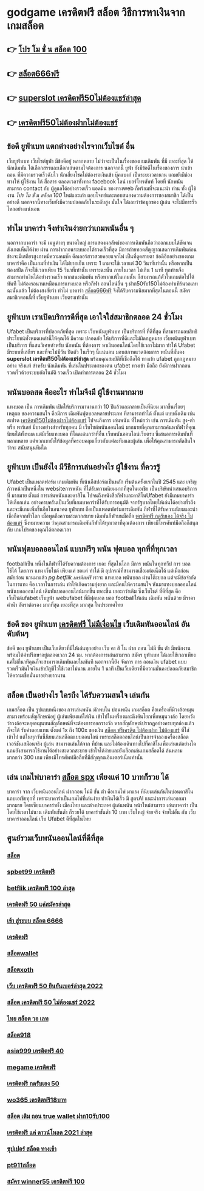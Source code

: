 # godgame เครดิตฟรี  สล็อต วิธีการหาเงินจาก เกมสล็อต

## 👉 [โปร โม ชั่ น สล็อต 100](https://member.mabet.net/?action=login)
## 👉 [สล็อต666ฟรี](https://mabet.net/20-free-100/)
## 👉 [superslot เครดิตฟรี50ไม่ต้องแชร์ล่าสุด](https://bio.link/tisawago)
## 👉 [เครดิตฟรี50ไม่ต้องฝากไม่ต้องแชร์](https://mabet.net/register/)

## ข้อดี ยูฟ่าเบท แตกต่างอย่างไรจากเว็บไซต์ อื่น

 เว็บยูฟ่าเบท เว็บไซต์ยูฟ่า มีข้อดีอยู่ หลากหลาย  ไม่ว่าจะเป็นในเรื่องของเกมเดิมพัน ที่มี  เยอะที่สุด ให้นักเดิมพัน ได้เลือกสรรและเลือกเล่นตามใจต้องการ นอกจากนี้  ยูฟ่า ยังมีข้อดีในเรื่องของการ นำเข้า  ถอน  ที่มีความรวดเร็วฉับไว  นักเสี่ยงโชคไม่ต้องรอเงินเข้า บุ๊คแบงก์ เป็นระยะเวลานาน แถมยังมีช่องทางให้ ผู้ใช้งาน  ได้ สื่อสาร ตลอดเวลาทั้งทาง facebook ไลน์ เบอร์โทรศัพท์ โดยที่ นักพนัน สามารถ contact  กับ ผู้ดูแลได้อย่างรวดเร็ว  แอดมิน ของทางweb ก็พร้อมที่จะแนะนำ ท่าน ทั้ง ผู้ใช้งาน  *โปร โม ชั่ น สล็อต 100* ใหม่และเก่า ตอบโจทย์และตอบสนองความต้องการของสมาชิก  ได้เป็นอย่างดี นอกจากนี้ทางเว็บยังมีความปลอดภัยในระดับสูง มั่นใจ ได้เลยว่าข้อมูลของ ผู้เล่น จะไม่มีการรั่วไหลอย่างแน่นอน


## ทำไม  บาคาร่า จึงทำเงินง่ายกว่าเกมพนันอื่น ๆ 

นอกจากบาคาร่า จะมี เมนูต่างๆ  ขนาดใหญ่ การแสดงผลลัพธ์ของการเดิมพันถือว่าออกแบบได้ชัดเจนสังเกตเห็นได้ง่าย ผ่าน  การฝากถอนระบบออโต้รวดเร็วที่สุด   มีการถ่ายทอดสัญญาณสดการเดิมพันค่อนข้างจะมีเสถียรสูงภาพมีความคมชัด ดีลเลอร์สาวสวยคอยแจกไพ่ เป็นที่ดูดสายตา ข้อดีอีกอย่างของเกมบาคาร่าคือ เป็นเกมที่ทำเงิน  ได้ไม่ยากเย็น  เพราะ 1 เกมจะใช้เวลาแต่ 30 วินาทีเท่านั้น หรือหากเป็นห้องสปีด ก็จะใช้เวลาเพียง 15  วินาที่เท่านั้น เพราะฉะนั้น  ภายในเวลา ไม่เกิน 1 นาที ทุกท่านจึงสามารถทำเงินได้อย่างรวดเร็ว หากชนะเดิมพัน หรือหากแพ้ในเกมนั้น ก็สามารถแก้ตัวในเกมต่อไปได้ทันที ไม่ต้องรอนานเหมือนการแทงบอล หรือกีฬา ออนไลน์อื่น ๆ ฝาก50รับ150ไม่ต้องทําเทิร์นวอเลท ฉะนั้นแล้ว ไม่ต้องสงสัยว่า ทำไม่ บาคาร่า [สล็อต666ฟรี](https://bio.link/tisawago) จึงได้รับความนิยมากที่สุดในตอนนี้ สมัครสมาชิกตอนนี้ที่  เว็บยูฟ่าเบท เว็บตรงเท่านั้น


## ยูฟ่าเบท เราเปิดบริการดีที่สุด เอาใจใส่สมาชิกตลอด 24 ชั่วโมง

Ufabet  เป็นบริการที่ปลอดภัยที่สุด  เพราะ เว็บพนันยูฟ่าเบท เป็นบริการที่ ที่ดีที่สุด ที่สามารถมอบสิทธิประโยชน์ทั้งหมดเหล่านี้ให้คุณได้ มีความ ปลอดภัย ให้บริการที่ดีและไม่ผิดกฏหมาย  เว็บพนันยูฟ่าเบทเป็นบริการ ที่แสนวิเศษสำหรับ นักพนัน ที่ต้องการ หาเงินออนไลน์โดยใช้เวลาไม่มาก  ทำให้ Ufabet มีระบบที่เสถียร และที่จะไม่มีวัน ปิดตัว ในเร็วๆ นี้แน่นอน มอบสภาพแวดล้อมการ พนันที่มั่นคง **superslot เครดิตฟรี50ไม่ต้องแชร์ล่าสุด** พร้อมคุณสมบัติที่เชื่อถือได้  ทางเข้า ufabet   ถูกกฎหมายอย่าง จริงแท้ สำหรับ นักเดิมพัน ที่เล่นในประเทศของตน  ufabet ทางเข้า มือถือ ยังมีการฝากถอนรวดเร็วด้วยระบบอัตโนมัติ รวดเร็ว เปิดทำการตลอด 24 ชั่วโมง


##  พนันบอลสด คืออะไร   ทำไมจึงมี ผู้ใช้งานมากมาย 

แทงบอล เป็น การเดิมพัน  เปิดให้บริการมานานกว่า 10 ปีแล้วและกลายเป็นที่นิยม มากขึ้นเรื่อยๆ เหตุผล ของความสนใจ คือมีการ เดิมพันฟุตบอลหลายประเภท ที่สามารถทำได้ ตั้งแต่ แบบดั้งเดิม  เช่น สเปรด [เครดิตฟรี50ไม่ต้องฝากไม่ต้องแชร์](https://member.mabet.net/?action=login) ไปจนถึงการ เล่นพนัน ที่ใหม่กว่า เช่น การเดิมพัน สูง-ต่ำ หรือ พาร์เลย์  มีบางอย่างสำหรับทุกคน มี เว็บไซต์พนันออนไลน์ มากมายที่คุณสามารถค้นหากีฬาที่คุณ นิยมได้ทั้งหมด แต่มีเว็บแทงบอล ที่โดดเด่นกว่าที่อื่น เว็บพนันออนไลน์เว็บตรง นี้เสนอการเดิมพันที่หลากหลาย แต่พวกเขายังให้ข้อมูลที่ครอบคลุมเกี่ยวกับแต่ละทีมและผู้เล่น เพื่อให้คุณสามารถตัดสินใจว่าจะ สนับสนุนทีมใด

## ยูฟ่าเบท เป็นยังไง มีวีธีการเล่นอย่างไร ผู้ใช้งาน ที่ควรรู้ 

Ufabet  เป็นแพลตฟอร์ม เกมเดิมพัน ที่เน้นอีสปอร์ตเป็นหลัก เริ่มต้นครั้งแรกในปี 2545 และ เจริญก้าวหน้าเป็นหนึ่งใน websiteการพนัน ที่ได้รับความนิยมมากที่สุดในเอเชีย เป็นบริษัทนำเสนอบริการที่ มากมาย ตั้งแต่ การเล่นพนันและคาสิโน ไปจนถึงหนังสือกีฬาและคาสิโนUfabet ยังมีเกมบาคาร่า ให้เลือกเล่น อย่างครบครันเป็นเว็บที่เกมบาคาร่าที่ได้รับการอนุมัติ จากรัฐบาลไทยให้เล่นได้อย่างทั่วถึง และจะมีเกมเพิ่มขึ้นอีกในอนาคต ยูฟ่าเบท ถือเป็นแพลตฟอร์มการเดิมพัน กีฬาที่ได้รับความนิยมและน่าเชื่อถือจากทั่วโลก  เมื่อพูดถึงความสะดวกสบาย เดิมพันกีฬาบนมือถือ [เครดิตฟรี กดรับเอง ได้จริง ไม่ต้องแชร์](https://mabet.net/) ซึ่งหมายความ ว่าคุณสามารถเดิมพันกีฬาได้ทุกเวลาที่คุณต้องการ เพียงมีโทรศัพท์มือถือก็สนุกกับ เกมโปรดของคุณได้ตลอดเวลา


##  พนันฟุตบอลออนไลน์  แบบฟรีๆ พนัน ฟุตบอล ทุกที่ที่ทุกเวลา

 footballเป็น หนึ่งในกีฬาที่ได้รับความต้องการ เยอะ ที่สุดในโลก มีการ พนันในทุกทวีป การ บอล  ใช้ได้ โดยการ แทง  เว็บไชต์  เพียงแค่ ขอแค่ ทำได้ มี อุปกรณ์ที่สามารถเชื่อมต่อเน็ตได้ แต่เมื่อก่อน สมัยก่อน นานมาแล้ว *pg betflik เครดิตฟรี* เราจะ แทงบอล  พนันบอล ผ่านโต๊ะบอล แต่จะมีข้อจำกัด ในการแทง  คือ  เวลาในการเล่น ทำให้เกิดความยุ่งยาก และมีคนให้ความสนใจ หันมาแทงบอลออนไลน์ พนันบอลออนไลน์ เดิมพันบอลออนไลน์มากขึ้น เยอะขึ้น เยอะกว่าเดิม ซึ่งเว็บไชต์  ที่ดีที่สุด  คือ เว็บไซต์ufabet เว็บยูฟ่า webufabet ที่มีฟุตบอล บอล footballให้เล่น เดิมพัน พนันด้วย มีราคา ค่าน้ำ อัตราต่อรอง มากที่สุด เยอะที่สุด มากสุด ในประเทศไทย



## ข้อดี ของ ยูฟ่าเบท  [เครดิตฟรี ไม่มีเงื่อนไข](https://mabet.net/register/) เว็บเดิมพันออนไลน์  อันดับต้นๆ 

ข้อดี ของ ยูฟ่าเบท เป็นเว็บเดียวที่มีให้เล่นทุกอย่าง  เว็บ คา สิ โน ฝาก ถอน ไม่มี ขั้น ต่ํา  มีพนักงานพร้อมให้คำปรึกษาอยู่ตลอดเวลา 24 ชม. หากต้องการเล่นสามารถ  สมัคร ยูฟ่าเบท  ได้เลยใช้เวลาเพียงแค่ไม่กี่นาทีคุณก็จะสามารถเดิมพันเลยในทันที นอกจากนี้ยัง จัดการ  การ ถอนเงิน ufabet แบบรวดเร็วมันใจเงินเข้าบัญชีไวใช้เวลาไม่นาน ภายใน 1 นาที เป็นเว็บเดียวที่มีความมั่นคงปลอดภัยสมาชิกให้ความเชื่อมั่นมาอย่างยาวนาน


##  สล็อต เป็นอย่างไร ใครถึง ได้รับความสนใจ เล่นกัน

 เกมสล็อต เป็น รูปแบบหนึ่งของ การเล่นพนัน  มักพบใน บ่อนพนัน   เกมสล็อต  คือเครื่องที่มีวงล้อหมุนสามวงพร้อมสัญลักษณ์อยู่ ผู้เล่นเพียงแค่ใส่เงิน เข้าไปในเครื่องและดึงคันโยกเพื่อหมุนวงล้อ โดยหวังว่าวงล้อจะหยุดหมุนบนสัญลักษณ์ที่จะต้องการออกรางวัล หากสัญลักษณ์ปรากฏอย่างครบทุกช่องแล้ว ก็จะได้ รับค่าตอบแทน ตั้งแต่ 1x ถึง 100x ของเงิน [สล็อต ฟรีเครดิต ไม่ต้องฝาก ไม่ต้องแชร์](https://mabet.net/20-free-100/) ที่ใส่เข้าไป แต่ในทุกวันนี้นิยมเล่นสล็อตแบบออนไลน์ เพราะสล็อตออนไลน์เป็นการจำลองเครื่องสล็อตเวอร์ชันเสมือนจริง ผู้เล่น สามารถเล่นได้จาก ที่บ้าน และไม่ต้องเดินทางไปที่คาสิโนเพื่อเล่นแต่อย่างใด แถมยังสามารถใช้งานได้อย่างสะดวกสะบาย เข้าใจได้ง่ายและยังเลือกเล่นเกมสล็อตได้ ล้นหลาม มากกว่า 300 เกม เพียงมีโทรศัพท์มือถือที่มีสัญญาณอินเตอร์เน็ตเท่านั้น 


## เล่น เกมไพ่บาคาร่า [สล็อต spx](https://mabet.net/credit-free-50/)  เพียงแค่ 10 บาทก็รวย ได้

 บาคาร่า จาก  เว็บพนันออนไลน์ ฝากถอน ไม่มี ขั้น ต่ํา   คือเกมไพ่  มาแรง  ที่นิยมเล่นกันในบ่อนคาสิโนแถบเอเชียทุกที่  เพราะบาคาร่าเป็นเกมไพ่ที่เล่นง่าย ทำเงินได้เร็ว มี สูตรAI   แนะนำการเล่นออกมามากมาย โดยเซียนบาคาร่าทั้ง เมืองไทย และต่างประเทศ  ผู้เล่นพนัน หน้าใหม่สามารถ เล่นบาคาร่า เป็นโดยใช้เวลาไม่นาน เดิมพันขั้นต่ำ ก็รวยได้ บาคาร่าขั้นต่ำ 10 บาท  เว็บใหญ่ จ่ายจริง จ่ายไม่อั้น กับ เว็บบาคาร่าออนไลน์  เว็บ Ufabet  ดีที่สุดในไทย


## ศูนย์รวมเว็บพนันออนไลน์ที่ดีที่สุด

### [สล็อต](https://atom.io/themes/PG%20เว็บตรง%20%20เว็บ%20สล็อต%20ฝาก%2020%20รับ%20100ล่าสุด%20008%20สล็อต%2020รับ100%20ของแท้%20100%)
### [spbet99 เครดิตฟรี](https://atom.io/themes/PG%20เว็บตรง%20%20jdb%20สล็อต%20008%20สล็อต%2020รับ100%20ของแท้%20100%)
### [betflik เครดิตฟรี 100 ล่าสุด](https://atom.io/themes/PG%20เว็บตรง%20%20ufa168%20เครดิตฟรี%20008%20สล็อต%2020รับ100%20ของแท้%20100%)
### [เครดิตฟรี 50 แค่สมัครล่าสุด](https://atom.io/themes/PG%20เว็บตรง%20%20mgm99win%20เครดิตฟรี%20008%20สล็อต%2020รับ100%20ของแท้%20100%)
### [เข้า สู่ระบบ สล็อต 6666](https://atom.io/themes/PG%20เว็บตรง%20%20mafia%20เครดิตฟรี%20100%20008%20สล็อต%2020รับ100%20ของแท้%20100%)
### [เครดิตฟรี](https://atom.io/themes/PG%20เว็บตรง%20%20เครดิตฟรี%20กดรับเองหน้าเว็บล่าสุด%202564%20008%20สล็อต%2020รับ100%20ของแท้%20100%)
### [สล็อตwallet](https://atom.io/themes/PG%20เว็บตรง%20%20sath88%20เครดิตฟรี100%20008%20สล็อต%2020รับ100%20ของแท้%20100%)
### [สล็อตxoth](https://atom.io/themes/PG%20เว็บตรง%20%20fifa55%20เครดิตฟรี%20008%20สล็อต%2020รับ100%20ของแท้%20100%)
### [เว็บ เครดิตฟรี 50 ยืนยันเบอร์ล่าสุด 2022](https://atom.io/themes/PG%20เว็บตรง%20%20เครดิตฟรี%2050%20ยืนยันเบอร์%20008%20สล็อต%2020รับ100%20ของแท้%20100%)
### [สล็อต เครดิตฟรี 50 ไม่ต้องแชร์ 2022](https://atom.io/themes/PG%20เว็บตรง%20%20pg%20betflik%20เครดิตฟรี%20100%20008%20สล็อต%2020รับ100%20ของแท้%20100%)
### [ไทย สล็อต วอ เลท](https://atom.io/themes/PG%20เว็บตรง%20%20สล็อตxo%20โอน%20ผ่าน%20วอ%20เลท%20008%20สล็อต%2020รับ100%20ของแท้%20100%)
### [สล็อต918](https://atom.io/themes/PG%20เว็บตรง%20%20ยิงปลา%20เครดิตฟรี%20ไม่ต้องฝากก่อน%20ไม่ต้องแชร์%20ยืนยันเบอร์โทรศัพท์%20008%20สล็อต%2020รับ100%20ของแท้%20100%)
### [asia999 เครดิตฟรี 40](https://atom.io/themes/PG%20เว็บตรง%20%20สล็อต%20เครดิตฟรี%20ล่าสุด%20วันนี้%20008%20สล็อต%2020รับ100%20ของแท้%20100%)
### [megame เครดิตฟรี](https://atom.io/themes/PG%20เว็บตรง%20%20สล็อต123%20joker%20008%20สล็อต%2020รับ100%20ของแท้%20100%)
### [เครดิตฟรี กดรับเอง 50](https://atom.io/themes/PG%20เว็บตรง%20%20สล็อต%20mgm%20008%20สล็อต%2020รับ100%20ของแท้%20100%)
### [wo365 เครดิตฟรี18บาท](https://atom.io/themes/PG%20เว็บตรง%20%20สล็อต%20เครดิตฟรี%20ไม่ต้องฝากก่อน%20ไม่ต้องแชร์%20ยืนยันเบอร์โทรศัพท์ล่าสุด%202022%20008%20สล็อต%2020รับ100%20ของแท้%20100%)
### [สล็อต เติม ถอน true wallet ฝาก10รับ100](https://atom.io/themes/PG%20เว็บตรง%20%20superslot1234%20เครดิตฟรี%2050%20ยืนยันเบอร์%20008%20สล็อต%2020รับ100%20ของแท้%20100%)
### [เครดิตฟรี แค่ ดาวน์โหลด 2021 ล่าสุด](https://atom.io/themes/PG%20เว็บตรง%20%20betflikเครดิตฟรี50%20008%20สล็อต%2020รับ100%20ของแท้%20100%)
### [ซุปเปอร์ สล็อต ทางเข้า](https://atom.io/themes/PG%20เว็บตรง%20%20superslot%20เครดิตฟรี%2050%20008%20สล็อต%2020รับ100%20ของแท้%20100%)
### [pt911สล็อต](https://atom.io/themes/PG%20เว็บตรง%20%20g2g%20สล็อต%20008%20สล็อต%2020รับ100%20ของแท้%20100%)
### [สมัคร winner55 เครดิตฟรี 100](https://atom.io/themes/PG%20เว็บตรง%20%20เครดิตฟรี%20ไม่ต้องฝาก%20ไม่ต้องแชร์%20แค่สมัคร%20ใหม่ล่าสุด%20008%20สล็อต%2020รับ100%20ของแท้%20100%)